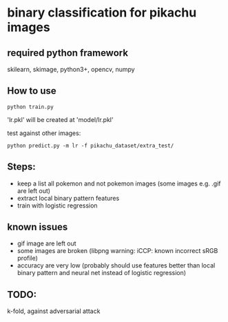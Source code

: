 # binary classification for pikachu images
 
## required python framework
skilearn, skimage, python3+, opencv, numpy

## How to use

`python train.py`

'lr.pkl' will be created at 'model/lr.pkl'

test against other images:

`python predict.py -m lr -f pikachu_dataset/extra_test/`

## Steps:
* keep a list all pokemon and not pokemon images (some images e.g. .gif are left out)
* extract local binary pattern features 
* train with logistic regression

## known issues
* gif image are left out
* some images are broken (libpng warning: iCCP: known incorrect sRGB profile)
* accuracy are very low (probably should use features better than local binary pattern and neural net instead of logistic regression)

## TODO:
k-fold, against adversarial attack